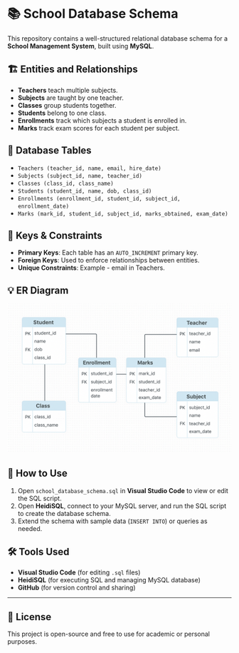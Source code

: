 # 📚 School Database Schema

This repository contains a well-structured relational database schema for a **School Management System**, built using **MySQL**.

## 🏗️ Entities and Relationships

- **Teachers** teach multiple subjects.
- **Subjects** are taught by one teacher.
- **Classes** group students together.
- **Students** belong to one class.
- **Enrollments** track which subjects a student is enrolled in.
- **Marks** track exam scores for each student per subject.

## 🧩 Database Tables

- `Teachers (teacher_id, name, email, hire_date)`
- `Subjects (subject_id, name, teacher_id)`
- `Classes (class_id, class_name)`
- `Students (student_id, name, dob, class_id)`
- `Enrollments (enrollment_id, student_id, subject_id, enrollment_date)`
- `Marks (mark_id, student_id, subject_id, marks_obtained, exam_date)`

## 🔑 Keys & Constraints

- **Primary Keys**: Each table has an `AUTO_INCREMENT` primary key.
- **Foreign Keys**: Used to enforce relationships between entities.
- **Unique Constraints**: Example - email in Teachers.

## 💡 ER Diagram

![ER Diagram](ER_diagram.png)

## 🚀 How to Use

1. Open `school_database_schema.sql` in **Visual Studio Code** to view or edit the SQL script.
2. Open **HeidiSQL**, connect to your MySQL server, and run the SQL script to create the database schema.
3. Extend the schema with sample data (`INSERT INTO`) or queries as needed.

## 🛠️ Tools Used

- **Visual Studio Code** (for editing `.sql` files)
- **HeidiSQL** (for executing SQL and managing MySQL database)
- **GitHub** (for version control and sharing)

---

## 📄 License

This project is open-source and free to use for academic or personal purposes.
